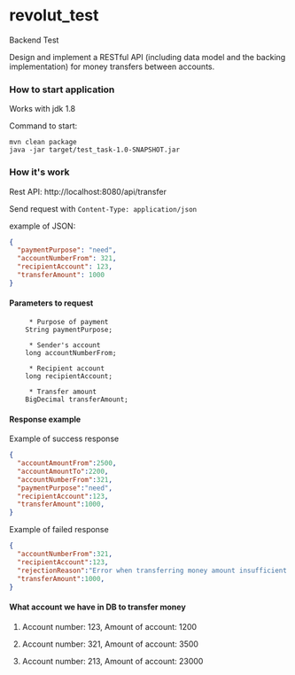 # revolut_test

Backend Test

Design and implement a RESTful API (including data model and the backing implementation)
for money transfers between accounts.
 

### How to start application

Works with jdk 1.8

Command to start:
```
mvn clean package
java -jar target/test_task-1.0-SNAPSHOT.jar
```

### How it's work

Rest API: http://localhost:8080/api/transfer

Send request with ```Content-Type: application/json```

example of JSON:
```json
{
  "paymentPurpose": "need",
  "accountNumberFrom": 321,
  "recipientAccount": 123,
  "transferAmount": 1000
}
```

#### Parameters to request

```
     * Purpose of payment
    String paymentPurpose;

     * Sender's account
    long accountNumberFrom;

     * Recipient account
    long recipientAccount;

     * Transfer amount
    BigDecimal transferAmount;
```

#### Response example
Example of success response
```json
{
  "accountAmountFrom":2500,
  "accountAmountTo":2200,
  "accountNumberFrom":321,
  "paymentPurpose":"need",
  "recipientAccount":123,
  "transferAmount":1000,
}
```
Example of failed response
```json
{
  "accountNumberFrom":321,
  "recipientAccount":123,
  "rejectionReason":"Error when transferring money amount insufficient to transfer.You try to transfer money sum: 1000 on you account amount: 500",
  "transferAmount":1000,
}
```

#### What account we have in DB to transfer money
1. Account number: 123,
Amount of account: 1200

2. Account number: 321,
Amount of account: 3500

3. Account number: 213,
Amount of account: 23000

